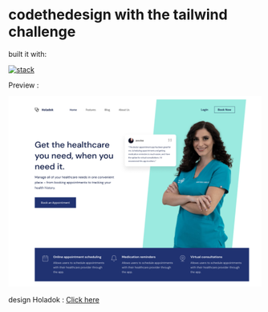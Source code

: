 # codethedesign with the tailwind challenge

built it with:

[![stack](https://skillicons.dev/icons?i=html,tailwind)](https://skillicons.dev)


Preview : 


![alt text][logo]


[logo]: https://github.com/imbasri/codethedesain/blob/master/src/assets/img/img_preview.png?raw=true "Holadok Laptop/Desktop 1440px"

design Holadok : [Click here](https://www.figma.com/community/file/1186316679638101335 "Holadok Figma by Nauval")
